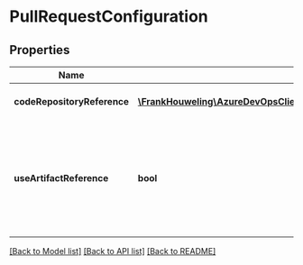 # PullRequestConfiguration

## Properties
Name | Type | Description | Notes
------------ | ------------- | ------------- | -------------
**codeRepositoryReference** | [**\FrankHouweling\AzureDevOpsClient\Release\Model\CodeRepositoryReference**](CodeRepositoryReference.md) | Code repository reference. | [optional] 
**useArtifactReference** | **bool** | In case of Source based artifacts, Code reference will be present in Artifact details. | [optional] 

[[Back to Model list]](../README.md#documentation-for-models) [[Back to API list]](../README.md#documentation-for-api-endpoints) [[Back to README]](../README.md)


